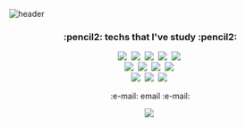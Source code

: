![header](https://capsule-render.vercel.app/api?type=Waving&color=timeGradient&height=300&section=header&text=hyun%20young&fontColor=balck&fontSize=90)


<h3 align="center"> :pencil2: techs that I've study :pencil2: </h3>
<p align="center">
  <img src="https://img.shields.io/badge/Python-3776AB?style=flat-square&logo=Python&logoColor=white"/></a>&nbsp
  <img src="https://img.shields.io/badge/Android-3DDC84?style=flat-square&logo=Android&logoColor=white"/></a>&nbsp
  <img src="https://img.shields.io/badge/C%2B%2B-00599C?style=flat-square&logo=C++&logoColor=white"/></a>&nbsp
  <img src="https://img.shields.io/badge/C-A8B9CC?style=flat-square&logo=C&logoColor=white"/></a>&nbsp
  <img src="https://img.shields.io/badge/JavaScript-F7DF1E?style=flat-square&logo=JavaScript&logoColor=white"/></a>&nbsp
 <br>
   <img src="https://img.shields.io/badge/Linux-FCC624?style=flat-square&logo=Linux&logoColor=white"/></a>&nbsp
   <img src="https://img.shields.io/badge/HTML-E34F26?style=flat-square&logo=HTML&logoColor=white"/></a>&nbsp
   <img src="https://img.shields.io/badge/CSS-1572B6?style=flat-square&logo=CSS&logoColor=white"/></a>&nbsp
   <img src="https://img.shields.io/badge/Tableau-E97627?style=flat-square&logo=Tableau&logoColor=white"/></a>&nbsp
  <br>
   <img src="https://img.shields.io/badge/SQLite-003B57?style=flat-square&logo=SQLite&logoColor=white"/></a>&nbsp
   <img src="https://img.shields.io/badge/R-276DC3?style=flat-square&logo=R&logoColor=white"/></a>&nbsp
   <img src="https://img.shields.io/badge/Oracle-F80000?style=flat-square&logo=Oracle&logoColor=white"/></a>&nbsp
</p>

<p align="center"> :e-mail: email :e-mail: </p>
<p align="center">
<a href="url"><img src="https://img.shields.io/badge/lhyk0219@naver.com-F7DF1E?style=flat-square&logo=email&logoColor=white&link=lhyk0219@naver.com"/></a>&nbsp
</p>
